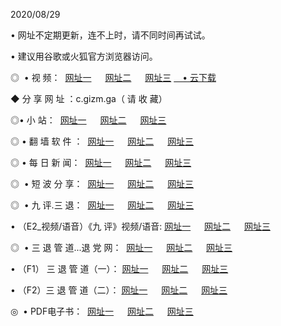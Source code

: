 <p>2020/08/29
<p>• 网址不定期更新，连不上时，请不同时间再试试。
<p>• 建议用谷歌或火狐官方浏览器访问。
<p>◎  • 视 频： 
<a href="http://dcs.shirokuriwaki.com/s/" target="_blank">网址一</a> 　 
<a href="http://dss.shirokuriwaki.com/s/" target="_blank">网址二</a> 　 
<a href="http://dos.shirokuriwaki.com/tv.html" target="_blank">网址三</a>
<a href="https://disk.yandex.ru/d/wIUK0uxc3Gk4Ng" target="_blank">　• 云下载 </a></p>
<p>◆ 分 享 网 址 ：c.gizm.ga（ 请 收 藏） </p>

<p>◎•  小 站：  
<a href="http://dcs.shirokuriwaki.com/" target="_blank">网址一</a> 　 
<a href="http://dss.shirokuriwaki.com/" target="_blank">网址二</a> 　 
<a href="http://dos.shirokuriwaki.com/k/" target="_blank">网址三</a></p><p>

<p>◎  • 翻 墙 软 件 ：  
<a href="http://dcs.shirokuriwaki.com/ff/" target="_blank">网址一</a> 　 
<a href="http://dss.shirokuriwaki.com/s/read/a1_nd.html" target="_blank">网址二</a> 　 
<a href="http://dos.shirokuriwaki.com/ff/index.html" target="_blank">网址三</a></p>
<p>◎  • 每 日 新 闻：  
<a href="http://dcs.shirokuriwaki.com/day/" target="_blank">网址一</a> 　 
<a href="http://dss.shirokuriwaki.com/day/" target="_blank">网址二</a> 　 
<a href="http://dos.shirokuriwaki.com/day/index.html" target="_blank">网址三</a></p>
<p>◎   • 短 波 分 享：  
<a href="http://dcs.shirokuriwaki.com/h/" target="_blank">网址一</a> 　 
<a href="http://dss.shirokuriwaki.com/h/" target="_blank">网址二</a> 　 
<a href="http://dos.shirokuriwaki.com/h/index.html" target="_blank">网址三</a></p>
<p>◎   • 九 评.三 退：  
<a href="http://dcs.shirokuriwaki.com/t/" target="_blank">网址一</a> 　 
<a href="http://dss.shirokuriwaki.com/v2/index.html" target="_blank">网址二</a> 　 
<a href="http://dos.shirokuriwaki.com/tt/index.html" target="_blank">网址三</a> 　</p>
<p>  • （E2_视频/语音）《九 评》视频/语音: 
<a href="http://dcs.shirokuriwaki.com/7738.html" target="_blank">网址一</a> 　 
<a href="http://dss.shirokuriwaki.com/7614.html" target="_blank">网址二</a> 　 
<a href="http://dos.shirokuriwaki.com/7633.html" target="_blank">网址三</a></p>
<p>◎   • 三 退 管 道...退 党 网：  
<a href="http://dcs.shirokuriwaki.com/go/td1.html" target="_blank">网址一</a> 　 
<a href="http://dss.shirokuriwaki.com/go/td2.html" target="_blank">网址二</a> 　 
<a href="http://dos.shirokuriwaki.com/go/td3.html" target="_blank">网址三</a></p>
<p>  • （F1） 三 退 管 道（一）： 
<a href="http://dcs.shirokuriwaki.com/dd/" target="_blank">网址一</a> 　 
<a href="http://dss.shirokuriwaki.com/s/read/a1_tdx.html" target="_blank">网址二</a> 　 
<a href="http://dos.shirokuriwaki.com/dd/" target="_blank">网址三</a></p>
<p>  • （F2）三 退 管 道（二）： 
<a href="http://dss.shirokuriwaki.com/d/" target="_blank">网址一</a> 　 
<a href="http://dcs.shirokuriwaki.com/d/index.html" target="_blank">网址二</a> 　 
<a href="http://dos.shirokuriwaki.com/d/" target="_blank">网址三</a></p>
<p>◎   • PDF电子书：  
<a href="http://dcs.shirokuriwaki.com/p/" target="_blank">网址一</a> 　 
<a href="http://dss.shirokuriwaki.com/p/index.html" target="_blank">网址二</a> 　 
<a href="http://dos.shirokuriwaki.com/p/" target="_blank">网址三</a></p>
